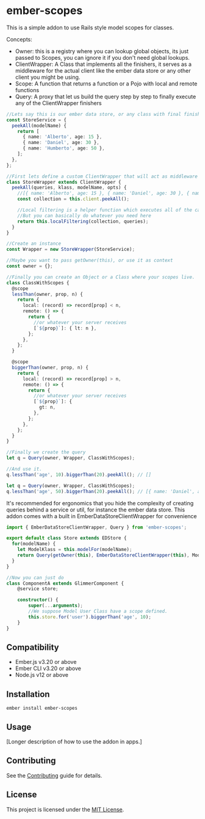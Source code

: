 # ember-scopes

This is a simple addon to use Rails style model scopes for classes.

Concepts:

- Owner: this is a registry where you can lookup global objects, its just passed to Scopes, you can ignore it if
  you don't need global lookups.
- ClientWrapper: A Class that implements all the finishers, it serves as a middleware for the actual client like
  the ember data store or any other client you might be using.
- Scope: A function that returns a function or a Pojo with local and remote functions
- Query: A proxy that let us build the query step by step to finally execute any of the ClientWrapper finishers

```ts
//Lets say this is our ember data store, or any class with final finishers
const StoreService = {
  peekAll(modelName) {
    return [
      { name: 'Alberto', age: 15 },
      { name: 'Daniel', age: 30 },
      { name: 'Humberto', age: 50 },
    ];
  },
};

//First lets define a custom ClientWrapper that will act as middleware to the provided client
class StoreWrapper extends ClientWrapper {
  peekAll(queries, klass, modelName, opts) {
    //[{ name: 'Alberto', age: 15 }, { name: 'Daniel', age: 30 }, { name: 'Humberto', age: 50 }]
    const collection = this.client.peekAll();

    //Local filtering is a helper function which executes all of the callbacks
    //But you can basically do whatever you need here
    return this.localFiltering(collection, queries);
  }
}

//Create an instance
const Wrapper = new StoreWrapper(StoreService);

//Maybe you want to pass getOwner(this), or use it as context
const owner = {};

//Finally you can create an Object or a Class where your scopes live.
class ClassWithScopes {
  @scope
  lessThan(owner, prop, n) {
    return {
      local: (record) => record[prop] < n,
      remote: () => {
        return {
          //or whatever your server receives
          [`${prop}`]: { lt: n },
        };
      },
    };
  }

  @scope
  biggerThan(owner, prop, n) {
    return {
      local: (record) => record[prop] > n,
      remote: () => {
        return {
          //or whatever your server receives
          [`${prop}`]: {
            gt: n,
          },
        };
      },
    };
  }
}

//Finally we create the query
let q = Query(owner, Wrapper, ClassWithScopes);

//And use it.
q.lessThan('age', 10).biggerThan(20).peekAll(); // []

let q = Query(owner, Wrapper, ClassWithScopes);
q.lessThan('age', 50).biggerThan(20).peekAll(); // [{ name: 'Daniel', age: 30 }]
```

It's recommended for ergonomics that you hide the complexity of creating queries behind a service or util, for instance the ember data store.
This addon comes with a built in EmberDataStoreClientWrapper for convenience

```ts
import { EmberDataStoreClientWrapper, Query } from 'ember-scopes';

export default class Store extends EDStore {
  for(modelName) {
    let ModelKlass = this.modelFor(modelName);
    return Query(getOwner(this), EmberDataStoreClientWrapper(this), ModelKlass);
  }
}

//Now you can just do
class ComponentA extends GlimmerComponent {
	@service store;

	constructor() {
		super(...arguments);
		//We suppose Model User Class have a scope defined.
		this.store.for('user').biggerThan('age', 10);
	}
}
```

## Compatibility

- Ember.js v3.20 or above
- Ember CLI v3.20 or above
- Node.js v12 or above

## Installation

```
ember install ember-scopes
```

## Usage

[Longer description of how to use the addon in apps.]

## Contributing

See the [Contributing](CONTRIBUTING.md) guide for details.

## License

This project is licensed under the [MIT License](LICENSE.md).

